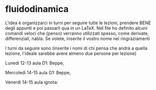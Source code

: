# fluidodinamica
L'idea è organizzarci in turni per seguire tutte le lezioni, prendere BENE degli appunti e poi passarli qua in un LaTeX. Nel file ho definito alcuni comandi veloci che (penso) verranno utilizzati spesso, come derivate, differenziali, nabla. Se volete, inserite il vostro nome nei ringraziamenti


I turni da seguire sono (inserite i nomi di chi pensa che andrà a quella lezione, l'ideale sarebbe avere almeno due persone per lezione)

Lunedì 12-13 aula D1: Beppe,

Mercoledì 14-15 aula G1: Beppe,

Venerdì 14-15 aula ignota:

